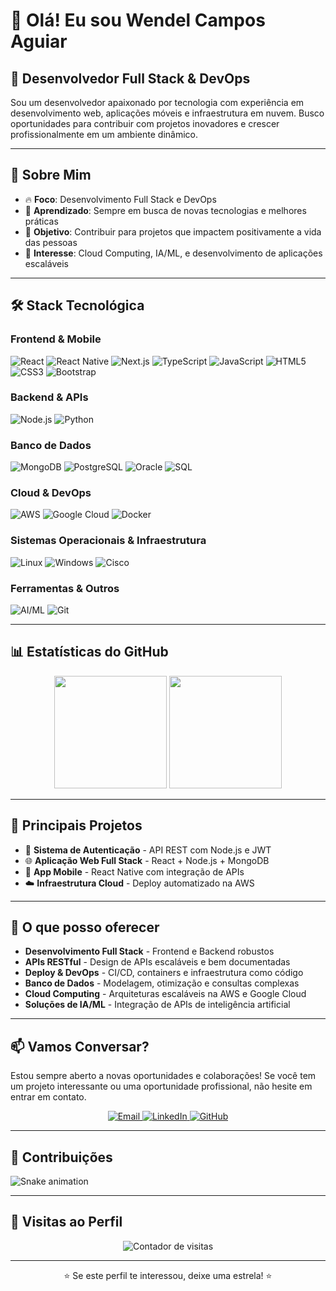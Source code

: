 # 👋 Olá! Eu sou Wendel Campos Aguiar

## 🚀 Desenvolvedor Full Stack & DevOps

Sou um desenvolvedor apaixonado por tecnologia com experiência em desenvolvimento web, aplicações móveis e infraestrutura em nuvem. Busco oportunidades para contribuir com projetos inovadores e crescer profissionalmente em um ambiente dinâmico.

---

## 💼 Sobre Mim

- 🔥 **Foco**: Desenvolvimento Full Stack e DevOps
- 🌱 **Aprendizado**: Sempre em busca de novas tecnologias e melhores práticas
- 🎯 **Objetivo**: Contribuir para projetos que impactem positivamente a vida das pessoas
- 🚀 **Interesse**: Cloud Computing, IA/ML, e desenvolvimento de aplicações escaláveis

---

## 🛠️ Stack Tecnológica

### **Frontend & Mobile**
![React](https://img.shields.io/badge/React-20232A?style=for-the-badge&logo=react&logoColor=61DAFB)
![React Native](https://img.shields.io/badge/React_Native-20232A?style=for-the-badge&logo=react&logoColor=61DAFB)
![Next.js](https://img.shields.io/badge/Next.js-000000?style=for-the-badge&logo=next.js&logoColor=white)
![TypeScript](https://img.shields.io/badge/TypeScript-007ACC?style=for-the-badge&logo=typescript&logoColor=white)
![JavaScript](https://img.shields.io/badge/JavaScript-F7DF1E?style=for-the-badge&logo=javascript&logoColor=black)
![HTML5](https://img.shields.io/badge/HTML5-E34F26?style=for-the-badge&logo=html5&logoColor=white)
![CSS3](https://img.shields.io/badge/CSS3-1572B6?style=for-the-badge&logo=css3&logoColor=white)
![Bootstrap](https://img.shields.io/badge/Bootstrap-563D7C?style=for-the-badge&logo=bootstrap&logoColor=white)

### **Backend & APIs**
![Node.js](https://img.shields.io/badge/Node.js-43853D?style=for-the-badge&logo=node.js&logoColor=white)
![Python](https://img.shields.io/badge/Python-3776AB?style=for-the-badge&logo=python&logoColor=white)

### **Banco de Dados**
![MongoDB](https://img.shields.io/badge/MongoDB-4EA94B?style=for-the-badge&logo=mongodb&logoColor=white)
![PostgreSQL](https://img.shields.io/badge/PostgreSQL-316192?style=for-the-badge&logo=postgresql&logoColor=white)
![Oracle](https://img.shields.io/badge/Oracle-F80000?style=for-the-badge&logo=oracle&logoColor=black)
![SQL](https://img.shields.io/badge/SQL-000000?style=for-the-badge&logo=sql&logoColor=white)

### **Cloud & DevOps**
![AWS](https://img.shields.io/badge/AWS-FF9900?style=for-the-badge&logo=amazon-aws&logoColor=white)
![Google Cloud](https://img.shields.io/badge/Google_Cloud-4285F4?style=for-the-badge&logo=google-cloud&logoColor=white)
![Docker](https://img.shields.io/badge/Docker-2496ED?style=for-the-badge&logo=docker&logoColor=white)

### **Sistemas Operacionais & Infraestrutura**
![Linux](https://img.shields.io/badge/Linux-FCC624?style=for-the-badge&logo=linux&logoColor=black)
![Windows](https://img.shields.io/badge/Windows-0078D6?style=for-the-badge&logo=windows&logoColor=white)
![Cisco](https://img.shields.io/badge/Cisco-1BA0D7?style=for-the-badge&logo=cisco&logoColor=white)

### **Ferramentas & Outros**
![AI/ML](https://img.shields.io/badge/AI/ML-FF6B6B?style=for-the-badge&logo=openai&logoColor=white)
![Git](https://img.shields.io/badge/Git-F05032?style=for-the-badge&logo=git&logoColor=white)

---

## 📊 Estatísticas do GitHub

<div align="center">
  <img height="180em" src="https://github-readme-stats.vercel.app/api?username=wendelcampos&show_icons=true&theme=dracula&include_all_commits=true&count_private=true"/>
  <img height="180em" src="https://github-readme-stats.vercel.app/api/top-langs/?username=wendelcampos&layout=compact&langs_count=8&theme=dracula"/>
</div>

---

## 🎯 Principais Projetos

- 🔐 **Sistema de Autenticação** - API REST com Node.js e JWT
- 🌐 **Aplicação Web Full Stack** - React + Node.js + MongoDB
- 📱 **App Mobile** - React Native com integração de APIs
- ☁️ **Infraestrutura Cloud** - Deploy automatizado na AWS

---

## 🚀 O que posso oferecer

- **Desenvolvimento Full Stack** - Frontend e Backend robustos
- **APIs RESTful** - Design de APIs escaláveis e bem documentadas
- **Deploy & DevOps** - CI/CD, containers e infraestrutura como código
- **Banco de Dados** - Modelagem, otimização e consultas complexas
- **Cloud Computing** - Arquiteturas escaláveis na AWS e Google Cloud
- **Soluções de IA/ML** - Integração de APIs de inteligência artificial

---

## 📫 Vamos Conversar?

Estou sempre aberto a novas oportunidades e colaborações! Se você tem um projeto interessante ou uma oportunidade profissional, não hesite em entrar em contato.

<div align="center">
  <a href="mailto:waguiatrader@gmail.com">
    <img src="https://img.shields.io/badge/-Gmail-D14836?style=for-the-badge&logo=gmail&logoColor=white" alt="Email">
  </a>
  <a href="https://www.linkedin.com/in/wendel-c-10a3a6207/">
    <img src="https://img.shields.io/badge/-LinkedIn-0077B5?style=for-the-badge&logo=linkedin&logoColor=white" alt="LinkedIn">
  </a>
  <a href="https://github.com/wendelcampos">
    <img src="https://img.shields.io/badge/-GitHub-181717?style=for-the-badge&logo=github&logoColor=white" alt="GitHub">
  </a>
</div>

---

## 🐍 Contribuições

![Snake animation](https://github.com/wendelcampos/wendelcampos/blob/master/output/github-contribution-grid-snake.svg)

---

## 👀 Visitas ao Perfil

<div align="center">
  <img src="https://profile-counter.glitch.me/wendelcampos/count.svg" alt="Contador de visitas" />
</div>

---

<div align="center">
  <p>⭐ Se este perfil te interessou, deixe uma estrela! ⭐</p>
</div>
